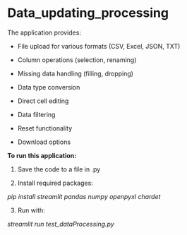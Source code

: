 # Data_updating_processing

The application provides:

- File upload for various formats (CSV, Excel, JSON, TXT)
  
- Column operations (selection, renaming)
  
- Missing data handling (filling, dropping)
  
- Data type conversion
  
- Direct cell editing
  
- Data filtering
  
- Reset functionality
  
- Download options

**To run this application:**

1. Save the code to a file in .py
   
2. Install required packages:
   
_pip install streamlit pandas numpy openpyxl chardet_
   
3. Run with:
   
_streamlit run test_dataProcessing.py_
